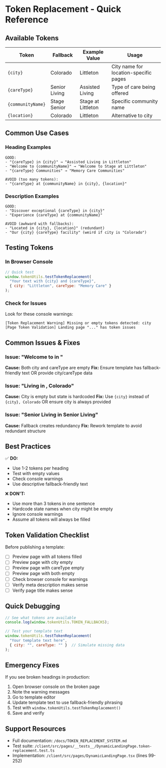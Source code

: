 # Token Replacement - Quick Reference

## Available Tokens

| Token | Fallback | Example Value | Usage |
|-------|----------|---------------|-------|
| `{city}` | Colorado | Littleton | City name for location-specific pages |
| `{careType}` | Senior Living | Assisted Living | Type of care being offered |
| `{communityName}` | Stage Senior | Stage at Littleton | Specific community name |
| `{location}` | Colorado | Littleton | Alternative to city |

## Common Use Cases

### Heading Examples

```
GOOD:
- "{careType} in {city}" → "Assisted Living in Littleton"
- "Welcome to {communityName}" → "Welcome to Stage at Littleton"
- "{careType} Communities" → "Memory Care Communities"

AVOID (too many tokens):
- "{careType} at {communityName} in {city}, {location}"
```

### Description Examples

```
GOOD:
- "Discover exceptional {careType} in {city}"
- "Experience {careType} at {communityName}"

AVOID (awkward with fallbacks):
- "Located in {city}, {location}" (redundant)
- "Our {city} {careType} facility" (weird if city is "Colorado")
```

## Testing Tokens

### In Browser Console
```javascript
// Quick test
window.tokenUtils.testTokenReplacement(
  "Your text with {city} and {careType}",
  { city: "Littleton", careType: "Memory Care" }
);
```

### Check for Issues
Look for these console warnings:
```
[Token Replacement Warning] Missing or empty tokens detected: city
[Page Token Validation] Landing page "..." has token issues
```

## Common Issues & Fixes

### Issue: "Welcome to in "
**Cause:** Both city and careType are empty
**Fix:** Ensure template has fallback-friendly text OR provide city/careType data

### Issue: "Living in , Colorado"
**Cause:** City is empty but state is hardcoded
**Fix:** Use `{city}` instead of `{city}, Colorado` OR ensure city is always provided

### Issue: "Senior Living in Senior Living"
**Cause:** Fallback creates redundancy
**Fix:** Rework template to avoid redundant structure

## Best Practices

✅ **DO:**
- Use 1-2 tokens per heading
- Test with empty values
- Check console warnings
- Use descriptive fallback-friendly text

❌ **DON'T:**
- Use more than 3 tokens in one sentence
- Hardcode state names when city might be empty
- Ignore console warnings
- Assume all tokens will always be filled

## Token Validation Checklist

Before publishing a template:

- [ ] Preview page with all tokens filled
- [ ] Preview page with city empty
- [ ] Preview page with careType empty
- [ ] Preview page with both empty
- [ ] Check browser console for warnings
- [ ] Verify meta description makes sense
- [ ] Verify page title makes sense

## Quick Debugging

```javascript
// See what tokens are available
console.log(window.tokenUtils.TOKEN_FALLBACKS);

// Test your template text
window.tokenUtils.testTokenReplacement(
  "Your template text here",
  { city: "", careType: "" }  // Simulate missing data
);
```

## Emergency Fixes

If you see broken headings in production:

1. Open browser console on the broken page
2. Note the warning messages
3. Go to template editor
4. Update template text to use fallback-friendly phrasing
5. Test with `window.tokenUtils.testTokenReplacement()`
6. Save and verify

## Support Resources

- Full documentation: `/docs/TOKEN_REPLACEMENT_SYSTEM.md`
- Test suite: `/client/src/pages/__tests__/DynamicLandingPage.token-replacement.test.ts`
- Implementation: `/client/src/pages/DynamicLandingPage.tsx` (lines 99-252)
